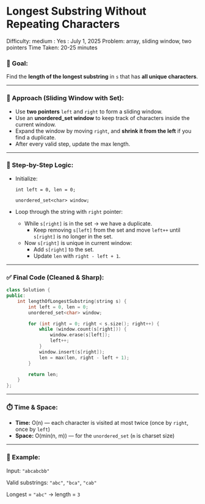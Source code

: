 # Longest Substring Without Repeating Characters

Difficulty: medium
 : Yes
: July 1, 2025
Problem: array, sliding window, two pointers
Time Taken: 20-25 minutes

### 🚀 Goal:

Find the **length of the longest substring** in `s` that has **all unique characters**.

---

### 🔧 Approach (Sliding Window with Set):

- Use **two pointers** `left` and `right` to form a sliding window.
- Use an **unordered_set window** to keep track of characters inside the current window.
- Expand the window by moving `right`, and **shrink it from the left** if you find a duplicate.
- After every valid step, update the max length.

---

### 🧠 Step-by-Step Logic:

- Initialize:
    
    `int left = 0, len = 0;`
    
    `unordered_set<char> window;`
    
- Loop through the string with `right` pointer:
    - While `s[right]` is in the set → we have a duplicate.
        - Keep removing `s[left]` from the set and move `left++` until `s[right]` is no longer in the set.
    - Now `s[right]` is unique in current window:
        - Add `s[right]` to the set.
        - Update `len` with `right - left + 1`.

---

### ✅ Final Code (Cleaned & Sharp):

```cpp
class Solution {
public:
    int lengthOfLongestSubstring(string s) {
        int left = 0, len = 0;
        unordered_set<char> window;

        for (int right = 0; right < s.size(); right++) {
            while (window.count(s[right])) {
                window.erase(s[left]);
                left++;
            }
            window.insert(s[right]);
            len = max(len, right - left + 1);
        }

        return len;
    }
};

```

---

### ⏱️ Time & Space:

- **Time:** O(n) — each character is visited at most twice (once by `right`, once by `left`)
- **Space:** O(min(n, m)) — for the `unordered_set` (`m` is charset size)

---

### 🧪 Example:

Input: `"abcabcbb"`

Valid substrings: `"abc"`, `"bca"`, `"cab"`

Longest = `"abc"` → length = `3`